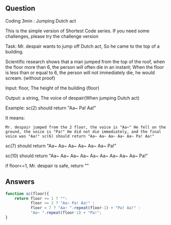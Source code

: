 ## Question
Coding 3min : Jumping Dutch act

This is the simple version of Shortest Code series. If you need some challenges, please try the challenge version

Task:
Mr. despair wants to jump off Dutch act, So he came to the top of a building.

Scientific research shows that a man jumped from the top of the roof, when the floor more than 6, the person will often die in an instant; When the floor is less than or equal to 6, the person will not immediately die, he would scream. (without proof)

Input: floor, The height of the building (floor)

Output: a string, The voice of despair(When jumping Dutch act)

Example:
sc(2) should return "Aa~ Pa! Aa!"

It means:

`
Mr. despair jumped from the 2 floor, the voice is "Aa~"
He fell on the ground, the voice is "Pa!"
He did not die immediately, and the final voice was "Aa!"
sc(6) should return "Aa~ Aa~ Aa~ Aa~ Aa~ Pa! Aa!"
`

sc(7) should return "Aa~ Aa~ Aa~ Aa~ Aa~ Aa~ Pa!"

sc(10) should return "Aa~ Aa~ Aa~ Aa~ Aa~ Aa~ Aa~ Aa~ Aa~ Pa!"

if floor<=1, Mr. despair is safe, return ""

## Answers
```javascript 
function sc(floor){
    return floor <= 1 ? "": 
           floor <= 2 ? "Aa~ Pa! Aa!" : 
           floor < 7 ? "Aa~ ".repeat(floor-1) + "Pa! Aa!" : 
           "Aa~ ".repeat(floor-1) + "Pa!";
}
```